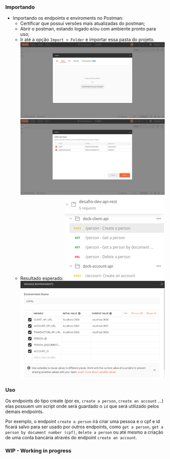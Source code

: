 ### Importando

- Importando os endpoints e enviroments no Postman:
    - Certificar que possui versões mais atualizadas do postman;
    - Abrir o postman, estando logado e/ou com ambiente pronto para uso;
    - Ir até a opção `Import > Folder` e importar essa pasta do projeto.
    ![](postman-passo-1.png)
    ![](postman-passo-2.png)
    - Resultado esperado:
    ![](postman-resultado-1.png)
    ![](postman-resultado-2.png)

### Uso

Os endpoints do tipo create (por ex, `create a person`, `create an account` ...) elas possuem um script onde será guardado o `id` que será utilizado pelos demais endpoints.

Por exemplo, o endpoint `create a person` irá criar uma pessoa e o cpf e id ficará salvo para ser usado por outros endpoints, como `get a person`, `get a person by document number (cpf)`, `delete a person` ou até mesmo a criação de uma conta bancária através do endpoint `create an account`.

### WIP - Working in progress